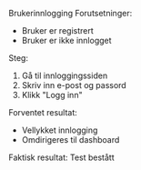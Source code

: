 Brukerinnlogging
Forutsetninger:
- Bruker er registrert
- Bruker er ikke innlogget

Steg:
1. Gå til innloggingssiden
2. Skriv inn e-post og passord
3. Klikk "Logg inn"

Forventet resultat:
- Vellykket innlogging
- Omdirigeres til dashboard

Faktisk resultat:
Test bestått

